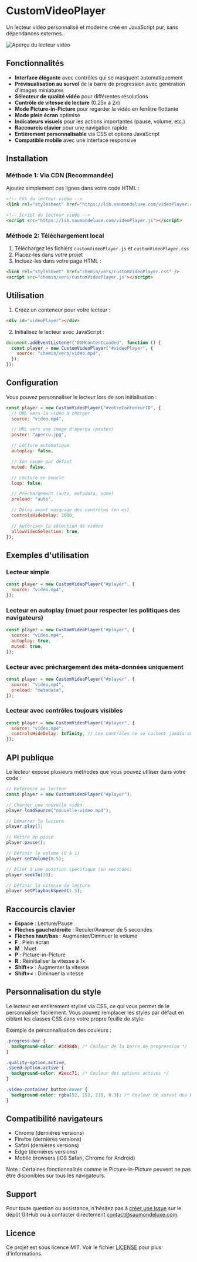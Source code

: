 # CustomVideoPlayer

Un lecteur vidéo personnalisé et moderne créé en JavaScript pur, sans dépendances externes.

![Aperçu du lecteur vidéo](img/preview.png)

## Fonctionnalités

- **Interface élégante** avec contrôles qui se masquent automatiquement
- **Prévisualisation au survol** de la barre de progression avec génération d'images miniatures
- **Sélecteur de qualité vidéo** pour différentes résolutions
- **Contrôle de vitesse de lecture** (0.25x à 2x)
- **Mode Picture-in-Picture** pour regarder la vidéo en fenêtre flottante
- **Mode plein écran** optimisé
- **Indicateurs visuels** pour les actions importantes (pause, volume, etc.)
- **Raccourcis clavier** pour une navigation rapide
- **Entièrement personnalisable** via CSS et options JavaScript
- **Compatible mobile** avec une interface responsive

## Installation

### Méthode 1: Via CDN (Recommandée)

Ajoutez simplement ces lignes dans votre code HTML :

```html
<!-- CSS du lecteur vidéo -->
<link rel="stylesheet" href="https://lib.saumondeluxe.com/videoPlayer.css" />

<!-- Script du lecteur vidéo -->
<script src="https://lib.saumondeluxe.com/videoPlayer.js"></script>
```

### Méthode 2: Téléchargement local

1. Téléchargez les fichiers `customVideoPlayer.js` et `customVideoPlayer.css`
2. Placez-les dans votre projet
3. Incluez-les dans votre page HTML :

```html
<link rel="stylesheet" href="chemin/vers/customVideoPlayer.css" />
<script src="chemin/vers/customVideoPlayer.js"></script>
```

## Utilisation

1. Créez un conteneur pour votre lecteur :

```html
<div id="videoPlayer"></div>
```

2. Initialisez le lecteur avec JavaScript :

```javascript
document.addEventListener("DOMContentLoaded", function () {
  const player = new CustomVideoPlayer("#videoPlayer", {
    source: "chemin/vers/video.mp4",
  });
});
```

## Configuration

Vous pouvez personnaliser le lecteur lors de son initialisation :

```javascript
const player = new CustomVideoPlayer("#votreConteneurID", {
  // URL vers la vidéo à charger
  source: "video.mp4",

  // URL vers une image d'aperçu (poster)
  poster: "apercu.jpg",

  // Lecture automatique
  autoplay: false,

  // Son coupé par défaut
  muted: false,

  // Lecture en boucle
  loop: false,

  // Préchargement (auto, metadata, none)
  preload: "auto",

  // Délai avant masquage des contrôles (en ms)
  controlsHideDelay: 2000,

  // Autoriser la sélection de vidéos
  allowVideoSelection: true,
});
```

## Exemples d'utilisation

### Lecteur simple

```javascript
const player = new CustomVideoPlayer("#player", {
  source: "video.mp4",
});
```

### Lecteur en autoplay (muet pour respecter les politiques des navigateurs)

```javascript
const player = new CustomVideoPlayer("#player", {
  source: "video.mp4",
  autoplay: true,
  muted: true,
});
```

### Lecteur avec préchargement des méta-données uniquement

```javascript
const player = new CustomVideoPlayer("#player", {
  source: "video.mp4",
  preload: "metadata",
});
```

### Lecteur avec contrôles toujours visibles

```javascript
const player = new CustomVideoPlayer("#player", {
  source: "video.mp4",
  controlsHideDelay: Infinity, // Les contrôles ne se cachent jamais automatiquement
});
```

## API publique

Le lecteur expose plusieurs méthodes que vous pouvez utiliser dans votre code :

```javascript
// Référence au lecteur
const player = new CustomVideoPlayer("#player");

// Charger une nouvelle vidéo
player.loadSource("nouvelle-video.mp4");

// Démarrer la lecture
player.play();

// Mettre en pause
player.pause();

// Définir le volume (0 à 1)
player.setVolume(0.5);

// Aller à une position spécifique (en secondes)
player.seekTo(30);

// Définir la vitesse de lecture
player.setPlaybackSpeed(1.5);
```

## Raccourcis clavier

- **Espace** : Lecture/Pause
- **Flèches gauche/droite** : Reculer/Avancer de 5 secondes
- **Flèches haut/bas** : Augmenter/Diminuer le volume
- **F** : Plein écran
- **M** : Muet
- **P** : Picture-in-Picture
- **R** : Réinitialiser la vitesse à 1x
- **Shift+>** : Augmenter la vitesse
- **Shift+<** : Diminuer la vitesse

## Personnalisation du style

Le lecteur est entièrement stylisé via CSS, ce qui vous permet de le personnaliser facilement. Vous pouvez remplacer les styles par défaut en ciblant les classes CSS dans votre propre feuille de style.

Exemple de personnalisation des couleurs :

```css
.progress-bar {
  background-color: #3498db; /* Couleur de la barre de progression */
}

.quality-option.active,
.speed-option.active {
  background-color: #2ecc71; /* Couleur des options actives */
}

.video-container button:hover {
  background-color: rgba(52, 152, 219, 0.3); /* Couleur de survol des boutons */
}
```

## Compatibilité navigateurs

- Chrome (dernières versions)
- Firefox (dernières versions)
- Safari (dernières versions)
- Edge (dernières versions)
- Mobile browsers (iOS Safari, Chrome for Android)

Note : Certaines fonctionnalités comme le Picture-in-Picture peuvent ne pas être disponibles sur tous les navigateurs.

## Support

Pour toute question ou assistance, n'hésitez pas à [créer une issue](https://github.com/shadowforce78/CustomVideoPlayer/issues) sur le dépôt GitHub ou à contacter directement [contact@saumondeluxe.com](mailto:contact@saumondeluxe.com).

## Licence

Ce projet est sous licence MIT. Voir le fichier [LICENSE](LICENSE) pour plus d'informations.